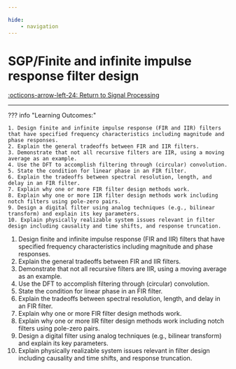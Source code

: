 ```yaml
---

hide:
    - navigation 
---
```

# SGP/Finite and infinite impulse response filter design

[:octicons-arrow-left-24: Return to Signal Processing](/Knowledge-Notebook/Signal-Processing/)

---

??? info "Learning Outcomes:"

    1. Design finite and infinite impulse response (FIR and IIR) filters that have specified frequency characteristics including magnitude and phase responses.
    2. Explain the general tradeoffs between FIR and IIR filters.
    3. Demonstrate that not all recursive filters are IIR, using a moving average as an example.
    4. Use the DFT to accomplish filtering through (circular) convolution.
    5. State the condition for linear phase in an FIR filter.
    6. Explain the tradeoffs between spectral resolution, length, and delay in an FIR filter.
    7. Explain why one or more FIR filter design methods work.
    8. Explain why one or more IIR filter design methods work including notch filters using pole-zero pairs.
    9. Design a digital filter using analog techniques (e.g., bilinear transform) and explain its key parameters.
    10. Explain physically realizable system issues relevant in filter design including causality and time shifts, and response truncation.

1. Design finite and infinite impulse response (FIR and IIR) filters that have specified frequency characteristics including magnitude and phase responses.
2. Explain the general tradeoffs between FIR and IIR filters.
3. Demonstrate that not all recursive filters are IIR, using a moving average as an example.
4. Use the DFT to accomplish filtering through (circular) convolution.
5. State the condition for linear phase in an FIR filter.
6. Explain the tradeoffs between spectral resolution, length, and delay in an FIR filter.
7. Explain why one or more FIR filter design methods work.
8. Explain why one or more IIR filter design methods work including notch filters using pole-zero pairs.
9. Design a digital filter using analog techniques (e.g., bilinear transform) and explain its key parameters.
10. Explain physically realizable system issues relevant in filter design including causality and time shifts, and response truncation.